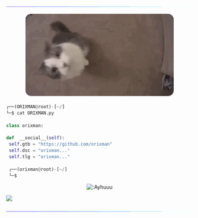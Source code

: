<!-- <p align=center><img width=90% src="banner.gif"></img></p> -->


<a href="https://github.com/Ayhuuu"><img src="https://raw.githubusercontent.com/Ayhuuu/Ayhuuu/main/img/a.gif"></a>


<p align="center">
  <img style="border-radius: 15px; display: block; margin: 0 auto; margin-bottom: 20px;" width="400" src="https://raw.githubusercontent.com/Ayhuuu/Ayhuuu/main/img/kedy.gif">
</p>












```python
┌──(ORIXMAN@root)-[~/]
└─$ cat ORIXMAN.py

class orixman:

def  __social__(self):
 self.gtb = "https://github.com/orixman"
 self.dsc = "orixman..." 
 self.tlg = "orixman..."
  
 ┌──(orixman@root)-[~/]
 └─$
```

<p align="center"><img src="https://count.getloli.com/get/@:Ayhuuu" alt=":Ayhuuu" /></p>

 



















![](https://raw.githubusercontent.com/Sutil/Sutil/2b2fad3bf54522bb30c8c170591fc68ff51b69e6/github-contribution-grid-snake2.svg)

<a href="https://github.com/Ayhuuu/"><img src="https://raw.githubusercontent.com/Ayhuuu/Ayhuuu/main/img/a.gif"></a>


